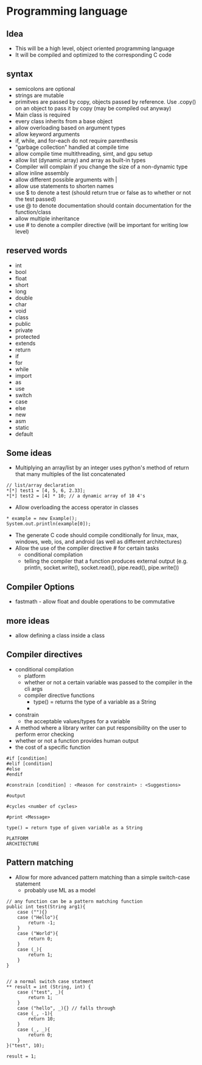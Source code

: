 # Programming language

## Idea
-   This will be a high level, object oriented programming language
-   It will be compiled and optimized to the corresponding C code

## syntax
-   semicolons are optional
-   strings are mutable
-   primitves are passed by copy, objects passed by reference. Use .copy() on an object to pass it by copy (may be compiled out anyway)
-   Main class is required
-   every class inherits from a base object
-   allow overloading based on argument types
-   allow keyword arguments
-   if, while, and for-each do not require parenthesis
-   "garbage collection" handled at compile time
-   allow compile time multithreading, simt, and gpu setup
-   allow list (dynamic array) and array as built-in types
-   Compiler will complain if you change the size of a non-dynamic type
-   allow inline assembly
-   allow different possible arguments with |
-   allow use statements to shorten names
-   use $ to denote a test (should return true or false as to whether or not the test passed)
-   use @ to denote documentation should contain documentation for the function/class
-   allow multiple inheritance
-   use # to denote a compiler directive (will be important for writing low level)


## reserved words
-   int
-   bool
-   float
-   short
-   long
-   double
-   char
-   void
-   class
-   public
-   private
-   protected
-   extends
-   return
-   if
-   for
-   while
-   import
-   as
-   use
-   switch
-   case
-   else
-   new
-   asm
-   static
-   default


## Some ideas
-   Multiplying an array/list by an integer uses python's method of return that many multiples of the list concatenated
```
// list/array declaration
*[*] test1 = [4, 5, 6, 2.33];
*[*] test2 = [4] * 10; // a dynamic array of 10 4's
```
-   Allow overloading the access operator in classes
```
* example = new Example();
System.out.println(example[0]);
```
-   The generate C code should compile conditionally for linux, max, windows, web, ios, and android (as well as different architectures)
-   Allow the use of the compiler directive # for certain tasks
    - conditional compilation
    - telling the compiler that a function produces external output (e.g. println, socket.write(), socket.read(), pipe.read(), pipe.write())

## Compiler Options
-   fastmath - allow float and double operations to be commutative

## more ideas
-   allow defining a class inside a class

## Compiler directives
-   conditional compilation 
    - platform
    - whether or not a certain variable was passed to the compiler in the cli args
    - compiler directive functions
        - type() = returns the type of a variable as a String
        - 
-   constrain
    - the acceptable values/types for a variable
-   A method where a library writer can put responsibility on the user to perform error checking
-   whether or not a function provides human output
-   the cost of a specific function
```
#if [condition]
#elif [condition]
#else
#endif

#constrain [condition] : <Reason for constraint> : <Suggestions>

#output 

#cycles <number of cycles>

#print <Message>

type() = return type of given variable as a String

PLATFORM 
ARCHITECTURE

```


## Pattern matching
-   Allow for more advanced pattern matching than a simple switch-case statement
    - probably use ML as a model
```
// any function can be a pattern matching function
public int test(String arg1){
    case (""){}
    case ("Hello"){
        return -1;
    }
    case ("World"){
        return 0;
    }
    case (_){
        return 1;
    }
}


// a normal switch case statment
** result = int (String, int) {
    case ("test", _){
        return 1;
    }
    case ("hello", _){} // falls through
    case (_, -1){
        return 10;
    }
    case (_, _){
        return 0;
    }
}("test", 10);

result = 1;



```








